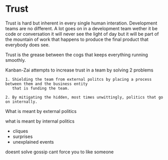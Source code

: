 # Trust

Trust is hard but inherent in every single human interation.  Development teams are no different.  A lot goes on
in a development team wether it be code or conversation it will never see the light of day but it will be part of
the mountain of work that happens to produce the final product that everybody does see.

Trust is the grease between the cogs that keeps everything running smoothly.

Kanban-Zai attempts to increase trust in a team by solving 2 problems

    1. Shielding the team from external politcs by placing a process between them and the business entity 
       that is funding the team.
       
    2. By mitigating the hidden, most times unwittingly, politics that go on internally.
    
    
What is meant by external politics

what is meant by internal politics
- cliques
- surprises
- unexplained events

doesnt solve gossip
cant force you to like someone
